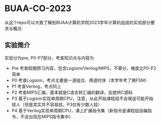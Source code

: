 # BUAA-CO-2023

从这个repo可以大致了解到BUAA计算机学院2023学年计算机组成的实验部分要求与概况

## 实验简介
实验分为pre, P0-P7部分，考查知识点与内容为
- Pre 考查假期预习内容，包含Logisim/Verilog/MIPS，不算分，难度比P0-P2简单
- P0 考查Logisim，考点主要是一道组合、两道时序（本学年考了俩FSM）
- P1 考查Verilog，考点同上
- P2 考查MIPS汇编，基本就是C语言转汇编的翻译，会提供C源码
- P3 基于Logisim实现单周期CPU，注意，从此开始课程组不会保送可能开始挂人（但是其实并不容易挂，P3仅有少数人挂）
- P4 基于Verilog实现单周期CPU，课上扩展指令集（新指令是课程组自编指令，不会出现在MIPS指令集中）
